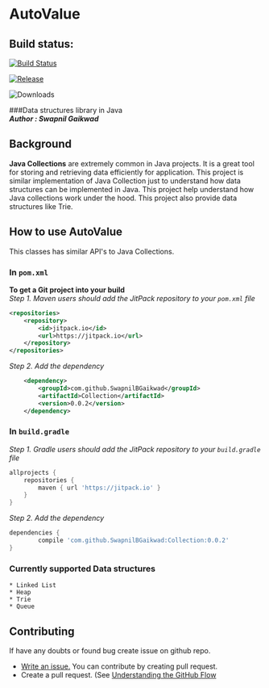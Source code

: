 # AutoValue

## Build status:

[![Build Status](https://travis-ci.org/SwapnilBGaikwad/Collection.png)](https://travis-ci.org/SwapnilBGaikwad/DataStructures)

[![Release](https://jitpack.io/v/SwapnilBGaikwad/Collection.svg)](https://jitpack.io/#SwapnilBGaikwad/DataStructures)

![Downloads](https://jitpack.io/v/SwapnilBGaikwad/Collection/month.svg)


###Data structures library in Java <br/>
***Author : Swapnil Gaikwad*** <br />

## <a name="background"></a>Background

**Java Collections** are extremely common in Java projects. It is a great tool for storing and retrieving data efficiently for application.
This project is similar implementation of Java Collection just to understand how data structures can be implemented in Java.
This project help understand how Java collections work under the hood.
This project also provide data structures like Trie. 

## <a name="howto"></a>How to use AutoValue

This classes has similar API's to Java Collections.

### In `pom.xml`
**To get a Git project into your build**<br/>
*Step 1. Maven users should add the JitPack repository to your `pom.xml` file*

```xml
<repositories>
	<repository>
	    <id>jitpack.io</id>
	    <url>https://jitpack.io</url>
	</repository>
</repositories>
```
*Step 2. Add the dependency*

```xml
	<dependency>
	    <groupId>com.github.SwapnilBGaikwad</groupId>
	    <artifactId>Collection</artifactId>
	    <version>0.0.2</version>
	</dependency>
```

### In `build.gradle`
*Step 1. Gradle users should add the JitPack repository to your `build.gradle` file*

```groovy
allprojects {
	repositories {
		maven { url 'https://jitpack.io' }
	}
}
```
*Step 2. Add the dependency*
```groovy
dependencies {
        compile 'com.github.SwapnilBGaikwad:Collection:0.0.2'
}
```
### <a name="Data structures"></a>Currently supported Data structures<br>
    * Linked List
    * Heap
    * Trie
    * Queue



## Contributing

If have any doubts or found bug create issue on github repo.
* [Write an issue.](https://github.com/SwapnilBGaikwad/Collection/issues/new)
You can contribute by creating pull request.
* Create a pull request. (See [Understanding the GitHub Flow](https://guides.github.com/introduction/flow/index.html)